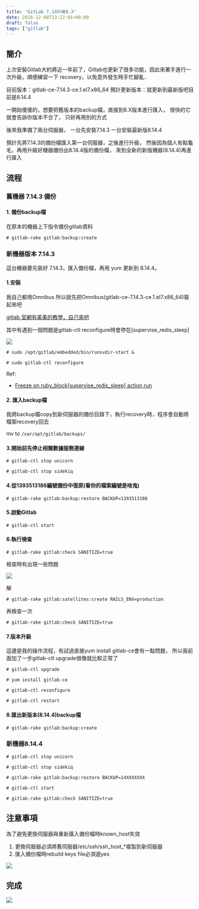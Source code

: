 ```yaml
---
title: 'GitLab 7.14升級8.X'
date: 2016-12-08T13:22:01+08:00
draft: false
tags: ["gitlab"]
---
```

## 簡介
上次安裝Gitlab大約將近一年前了，Gitlab也更新了很多功能，因此來著手進行一次升級，順便練習一下
recovery，以免意外發生時手忙腳亂．

目前版本：gitlab-ce-7.14.3-ce.1.el7.x86_64
預計更新版本：就更新到最新版吧目前是8.14.4

一開始傻傻的，想要把舊版本的backup檔，直接到8.X版本進行匯入，
很快的它就會告訴你版本不合了，
只好再用別的方式

後來我準備了兩台伺服器，
一台先安裝7.14.3
一台安裝最新版8.14.4

預計先將7.14.3的備份檔匯入第一台伺服器，之後進行升級，
然後因為個人有點龜毛，再用升級好機器備份出8.14.4版的備份檔，
來到全新的新版機器(8.14.4)再進行匯入

## 流程

### 舊機器 7.14.3 備份

#### 1. 備份backup檔
在原本的機器上下指令備份gitlab資料
  
`# gitlab-rake gitlab:backup:create`

### 新機器版本 7.14.3

這台機器要先裝好 7.14.3，匯入備份檔，再用 yum 更新到 8.14.4。

#### 1.安裝
我自己都用Omnibus
所以就先把Omnibus(gitlab-ce-7.14.3-ce.1.el7.x86_64)裝起來吧
  
[gitlab 官網有美美的教學，自己來吧](https://about.gitlab.com/downloads/#centos7)
  
其中有遇到一個問題是gitlab-ctl reconfigure時會停在[supervise_redis_sleep]
  
![](https:////fblog.ooopiz.com/images/201609/M12-A01-02.jpg)
  
`# sudo /opt/gitlab/embedded/bin/runsvdir-start &`
  
`# sudo gitlab-ctl reconfigure`
  
Ref:
  
- [Freeze on ruby_block[supervise_redis_sleep] action run](https://gitlab.com/gitlab-org/omnibus-gitlab/issues/430)


#### 2. 匯入backup檔

我將backup檔copy到新伺服器的備份目錄下，執行recovery時，程序會自動將檔案recovery回去
  
mv to `/var/opt/gitlab/backups/`

#### 3.開始前先停止相關數據服務連線

`# gitlab-ctl stop unicorn`
  
`# gitlab-ctl stop sidekiq`

#### 4.從1393513186編號備份中復原(看你的檔案編號是啥鬼)

`# gitlab-rake gitlab:backup:restore BACKUP=1393513186`

#### 5.啟動Gitlab

`# gitlab-ctl start`

#### 6.執行檢查

`# gitlab-rake gitlab:check SANITIZE=true`
  
檢查時有出現一些問題
  
![](https:////fblog.ooopiz.com/images/201609/M12-A01-01.jpg)
  
解
  
`# gitlab-rake gitlab:satellites:create RAILS_ENV=production`
  
再檢查一次
  
`# gitlab-rake gitlab:check SANITIZE=true`

#### 7.版本升級

這邊是我的操作流程，有試過直接yum install gitlab-ce會有一點問題，
所以我前面加了一步gitlab-ctl upgrade很像就比較正常了
  
`# gitlab-ctl upgrade`
  
`# yum install gitlab-ce`
  
`# gitlab-ctl reconfigure`
  
`# gitlab-ctl restart`

#### 8.匯出新版本(8.14.4)backup檔

`# gitlab-rake gitlab:backup:create`

### 新機器8.14.4

`# gitlab-ctl stop unicorn`
  
`# gitlab-ctl stop sidekiq`
  
`# gitlab-rake gitlab:backup:restore BACKUP=14XXXXXXX`
  
`# gitlab-ctl start`
  
`# gitlab-rake gitlab:check SANITIZE=true`

## 注意事項

為了避免更換伺服器與重新匯入備份檔時known_host失效
  
1. 更換伺服器必須將舊伺服器/etc/ssh/ssh_host_*複製到新伺服器
2. 匯入備份檔時rebuild keys file必須選yes

![](https:////fblog.ooopiz.com/images/201609/M12-A01-03.jpg)

## 完成
![](https:////fblog.ooopiz.com/images/201609/M12-A01-04.jpg)
